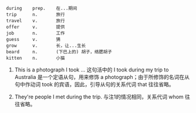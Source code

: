```
during    prep.    在...期间
trip      n.       旅行
travel    v.       旅行
offer     v.       提供
job       n.       工作
guess     v.       猜
grow      v.       长，让...生长
beard     n.       (下巴上的) 胡子，络腮胡子
kitten    n.       小猫
```

1. This is a photograph I took ...
这句活中的 I took during my trip to Australia 是一个定语从句，用来修饰 a photograph；由于所修饰的名词在从句中作动词 took 的宾语，因此，引导从句的关系代词 that 往往省略。

2. They're people I met during the trip.
与注1的情况相同，关系代词 whom 往往省略。

